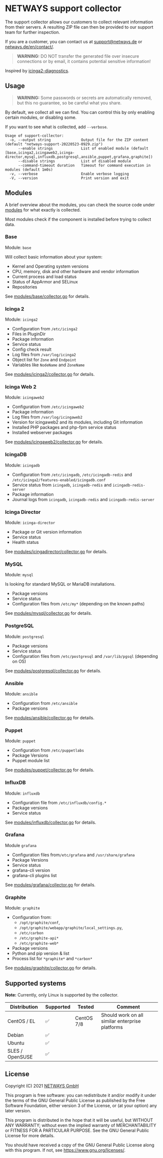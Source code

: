 # NETWAYS support collector

<!-- NOTE: Update `Readme` const in `main.go` when changing the text here -->

The support collector allows our customers to collect relevant information from their servers.
A resulting ZIP file can then be provided to our support team for further inspection.

If you are a customer, you can contact us at [support@netways.de](mailto:support@netways.de) or
[netways.de/en/contact/](https://www.netways.de/en/contact/).

> **WARNING:** DO NOT transfer the generated file over insecure connections or by
email, it contains potential sensitive information!

Inspired by [icinga2-diagnostics](https://github.com/Icinga/icinga2-diagnostics).

## Usage

> **WARNING:** Some passwords or secrets are automatically removed, but this no guarantee, so be careful what you share.

By default, we collect all we can find. You can control this by only enabling certain modules, or disabling some.

If you want to see what is collected, add `--verbose`.

```
Usage of support-collector:
  -o, --output string              Output file for the ZIP content (default "netways-support-20220523-0929.zip")
      --enable strings             List of enabled module (default [base,icinga2,icingaweb2,icinga-director,mysql,influxdb,postgresql,ansible,puppet,grafana,graphite])
      --disable strings            List of disabled module
      --command-timeout duration   Timeout for command execution in modules (default 1m0s)
  -v, --verbose                    Enable verbose logging
  -V, --version                    Print version and exit
```

## Modules

A brief overview about the modules, you can check the source code under [modules](modules) for what exactly is collected.

Most modules check if the component is installed before trying to collect data.

### Base

Module: `base`

Will collect basic information about your system:

* Kernel and Operating system versions
* CPU, memory, disk and other hardware and vendor information
* Current process and load status
* Status of AppArmor and SELinux
* Repositories

See [modules/base/collector.go](modules/base/collector.go) for details.

### Icinga 2

Module: `icinga2`

* Configuration from `/etc/icinga2`
* Files in PluginDir
* Package information
* Service status
* Config check result
* Log files from `/var/log/icinga2`
* Object list for `Zone` and `Endpoint`
* Variables like `NodeName` and `ZoneName`

See [modules/icinga2/collector.go](modules/icinga2/collector.go) for details.

### Icinga Web 2

Module: `icingaweb2`

* Configuration from `/etc/icingaweb2`
* Package information
* Log files from `/var/log/icingaweb2`
* Version for icingaweb2 and its modules, including Git information
* Installed PHP packages and php-fpm service status
* Installed webserver packages

See [modules/icingaweb2/collector.go](modules/icingaweb2/collector.go) for details.

### IcingaDB

Module: `icingadb`

* Configuration from `/etc/icingadb`, `/etc/icingadb-redis` and `/etc/icinga2/features-enabled/icingadb.conf`
* Service status from `icingadb`, `icingadb-redis` and `icingadb-redis-server`
* Package information
* Journal logs from `icingadb`, `icingadb-redis` and `icingadb-redis-server`

### Icinga Director

Module: `icinga-director`

* Package or Git version information
* Service status
* Health status

See [modules/icingadirector/collector.go](modules/icingadirector/collector.go) for details.

### MySQL

Module: `mysql`

Is looking for standard MySQL or MariaDB installations.

* Package versions
* Service status
* Configuration files from `/etc/my*` (depending on the known paths)

See [modules/mysql/collector.go](modules/mysql/collector.go) for details.

### PostgreSQL

Module: `postgresql`

* Package versions
* Service status
* Configuration files from `/etc/postgresql` and `/var/lib/pgsql` (depending on OS)

See [modules/postgresql/collector.go](modules/postgresql/collector.go) for details.

### Ansible

Module: `ansible`

* Configuration from `/etc/ansible` 
* Package versions

See [modules/ansible/collector.go](modules/ansible/collector.go) for details.

### Puppet

Module: `puppet`

* Configuration from `/etc/puppetlabs`
* Package Versions
* Puppet module list

See [modules/puppet/collector.go](modules/puppet/collector.go) for details.

### InfluxDB

Module: `influxdb`

* Configuration file from `/etc/influxdb/config.*`
* Package versions
* Service status

See [modules/influxdb/collector.go](modules/influxdb/collector.go) for details.

### Grafana

Module `grafana`

* Configuration files from`/etc/grafana` and `/usr/share/grafana`
* Package Versions
* Service status
* grafana-cli version
* grafana-cli plugins list

See [modules/grafana/collector.go](modules/grafana/collector.go) for details.

### Graphite

Module: `graphite`

* Configuration from:
  * `/opt/graphite/conf`,
  * `/opt/graphite/webapp/graphite/local_settings.py`,
  * `/etc/carbon`
  * `/etc/graphite-api*`
  * `/etc/graphite-web*`
* Package versions
* Python and pip version & list
* Process list for `*graphite*` and `*carbon*`

See [modules/graphite/collector.go](modules/graphite/collector.go) for details.

## Supported systems

**Note:** Currently, only Linux is supported by the collector.

Distribution    | Supported | Tested      | Comment
----------------|-----------|-------------|--------
CentOS / EL     | ✅️ | CentOS 7/8️ | Should work on all similar enterprise platforms
Debian          | ✅ |
Ubuntu          | ✅ |
SLES / OpenSUSE | ✅ |

## License

Copyright (C) 2021 [NETWAYS GmbH](mailto:info@netways.de)

This program is free software: you can redistribute it and/or modify it under the terms of the GNU General Public
License as published by the Free Software Foundation, either version 3 of the License, or
(at your option) any later version.

This program is distributed in the hope that it will be useful, but WITHOUT ANY WARRANTY; without even the implied
warranty of MERCHANTABILITY or FITNESS FOR A PARTICULAR PURPOSE. See the GNU General Public License for more details.

You should have received a copy of the GNU General Public License along with this program. If not,
see <https://www.gnu.org/licenses/>.
